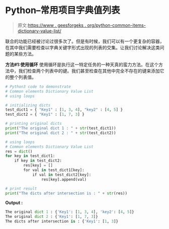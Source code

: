 # Python–常用项目字典值列表

> 原文:[https://www . geesforgeks . org/python-common-items-dictionary-value-list/](https://www.geeksforgeeks.org/python-common-items-dictionary-value-list/)

联合的功能已经被讨论过很多次了。但是有时候，我们可以有一个更复杂的容器，在其中我们需要检查以字典关键字形式出现的列表的交集。让我们讨论解决这类问题的某些方法。

**方法#1:使用循环**
使用循环是执行这一特定任务的一种天真的蛮力方法。在这个方法中，我们检查两个列表中的键。我们甚至检查在其他中完全不存在的键来添加它的整个列表值。

```py
# Python3 code to demonstrate
# Common elements Dictionary Value List
# using loops

# initializing dicts
test_dict1 = { "Key1" : [1, 3, 4], "key2" : [4, 5] }
test_dict2 = { "Key1" : [1, 7, 3] }

# printing original dicts
print("The original dict 1 : " + str(test_dict1))
print("The original dict 2 : " + str(test_dict2))

# using loops
# Common elements Dictionary Value List
res = dict()
for key in test_dict1: 
    if key in test_dict2: 
        res[key] = []
        for val in test_dict1[key]:
            if val in test_dict2[key]:
                res[key].append(val)

# print result
print("The dicts after intersection is : " + str(res))
```

**Output :**

```py
The original dict 1 : {'Key1': [1, 3, 4], 'key2': [4, 5]}
The original dict 2 : {'Key1': [1, 7, 3]}
The dicts after intersection is : {'Key1': [1, 3]}

```